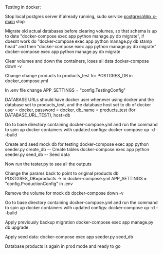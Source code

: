 Testing in docker:

Stop local postgres server if already running, sudo service postgresql@x.x-main stop

Migrate old actual databases before clearing volumes, so that schema is up to date
"docker-compose exec app python manage.py db migrate",
if doesnt work do "docker-compose exec app python manage.py db stamp head" and then "docker-compose exec app python manage.py db migrate"
docker-compose exec app python manage.py db migrate

Clear volumes and down the containers, loses all data
docker-compose down -v

Change change products to products_test for POSTGRES_DB in docker_compose.yml

In .env file change APP_SETTINGS = "config.TestingConfig"

DATABASE URLs should have docker user whenever using docker and the database set to products_test, and the database host set to db of docker
   user = docker, password = docker, db_name = products_test (for DATABASE_URL_TEST), host=db

Go to base directory containing docker-compose.yml and run the command to spin up docker containers with updated configs:
   docker-compose up -d --build

Create and seed mock db for testing
   docker-compose exec app python seeder.py create_db -- Create tables
   docker-compose exec app python seeder.py seed_db -- Seed data

Now run the tester.py to see all the outputs

Change the params back to point to original products db
   POSTGRES_DB=products -> in docker-compose.yml
   APP_SETTINGS = "config.ProductionConfig" in .env

Remove the volume for mock db
   docker-compose down -v

Go to base directory containing docker-compose.yml and run the command to spin up docker containers with updated configs:
   docker-compose up -d --build

Apply previously backup migration
   docker-compose exec app manage.py db upgrade

Apply seed data:
   docker-compose exec app seeder.py seed_db

Database products is again in prod mode and ready to go
